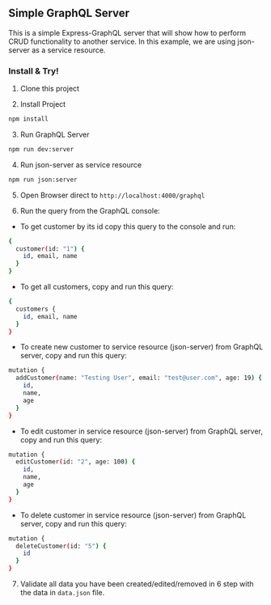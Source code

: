 ## Simple GraphQL Server
This is a simple Express-GraphQL server that will show how to perform CRUD functionality to another service. In this example, we are using json-server as a service resource.

### Install & Try!
1. Clone this project

2. Install Project
```sh
npm install
```

3. Run GraphQL Server
```sh
npm run dev:server
```

4. Run json-server as service resource
```sh
npm run json:server
```

5. Open Browser direct to `http://localhost:4000/graphql`

6. Run the query from the GraphQL console:

- To get customer by its id copy this query to the console and run:
```sh
{
  customer(id: "1") {
    id, email, name
  }
}
```

- To get all customers, copy and run this query:
```sh
{
  customers {
    id, email, name
  }
}
```

- To create new customer to service resource (json-server) from GraphQL server, copy and run this query:
```sh
mutation {
  addCustomer(name: "Testing User", email: "test@user.com", age: 19) {
    id,
    name,
    age
  }
}

```

- To edit customer in service resource (json-server) from GraphQL server, copy and run this query:
```sh
mutation {
  editCustomer(id: "2", age: 100) {
    id,
    name,
    age
  }
}
```

- To delete customer in service resource (json-server) from GraphQL server, copy and run this query:
```sh
mutation {
  deleteCustomer(id: "5") {
    id
  }
}
```

7. Validate all data you have been created/edited/removed in 6 step with the data in `data.json` file.
